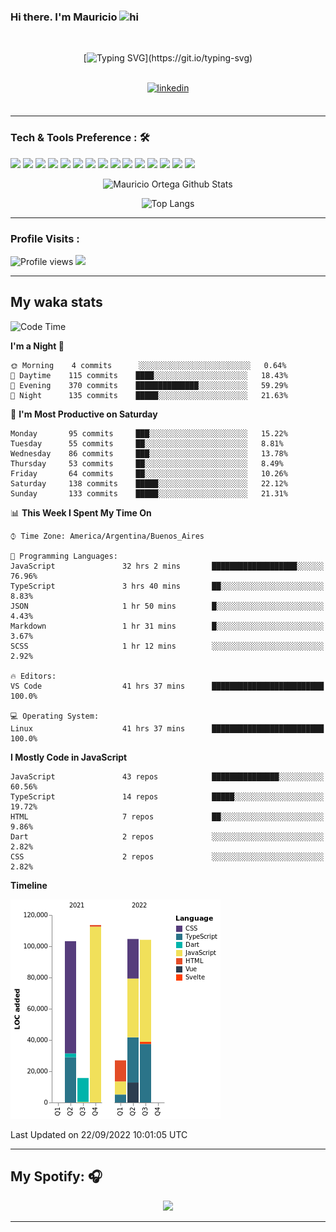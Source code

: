 ### Hi there. I'm Mauricio <img src="https://user-images.githubusercontent.com/1303154/88677602-1635ba80-d120-11ea-84d8-d263ba5fc3c0.gif" width="28px" alt="hi">
<br /> 

<div align="center">
  
[![Typing SVG](https://readme-typing-svg.herokuapp.com?size=25&duration=7000&center=true&vCenter=true&width=650&height=40&lines=WELCOME!;My+name+is+Mauricio+Ortega...;I+am+a+Front-End+Developer...;I+hope+you+find+what+you+are+looking+for...;You+have+my+contact+information...;MAY+THE+FORCE+BE+WITH+YOU...)](https://git.io/typing-svg)

</div>
  
<br />

<div align="center">
  
<a href="https://www.linkedin.com/in/mauriciortega/" target="_blank">
<img src=https://img.shields.io/badge/linkedin-%231E77B5.svg?&style=for-the-badge&logo=linkedin&logoColor=white alt=linkedin style="margin-bottom: 5px;" />
</a>
  
</div>

<br />



<!--
**Nekzus/Nekzus** is a ✨ _special_ ✨ repository because its `README.md` (this file) appears on your GitHub profile.

Here are some ideas to get you started:

- 🔭 I’m currently working on ...
- 🌱 I’m currently learning ...
- 👯 I’m looking to collaborate on ...
- 🤔 I’m looking for help with ...
- 💬 Ask me about ...
- 📫 How to reach me: ...
- 😄 Pronouns: ...
- ⚡ Fun fact: ...
-->

---

### Tech & Tools Preference : 🛠

<img src = "https://img.shields.io/badge/-HTML5-E34F26?style=flat&logo=html5&logoColor=white"> <img src = "https://img.shields.io/badge/-CSS3-1572B6?style=flat&logo=css3&logoColor=white">
<img src="https://img.shields.io/badge/-Sass-cc6699?style=flat&logo=sass&logoColor=ffffff">
<img src="https://img.shields.io/badge/-Bootstrap-563D7C?style=flat&logo=bootstrap&logoColor=white">
<img src="https://img.shields.io/badge/-JavaScript-eed718?style=flat&logo=javascript&logoColor=ffffff">
<img src="https://img.shields.io/badge/-React-000000?style=flat&logo=react&logoColor=00c8ff">
<img src="https://img.shields.io/badge/-Next-000000?style=flat&logo=nextdotjs&logoColor=white">
<img src="http://img.shields.io/badge/-Vue-black?style=flat&logo=vuedotjs&logoColor=4FC08D">
<img src="http://img.shields.io/badge/-Flutter-black?style=flat&logo=flutter&logoColor=02569B">
<img src="https://img.shields.io/badge/-Node.js-3C873A?style=flat&logo=Node.js&logoColor=white">
<img src="http://img.shields.io/badge/-Git-F1502F?style=flat&logo=git&logoColor=FFFFFF">
<img src="http://img.shields.io/badge/-Github-000000?style=flat&logo=github&logoColor=FFFFFF">
<img src="https://img.shields.io/badge/-Firebase-FFA611?style=flat&logo=firebase&logoColor=FFFFFF">
<img src="http://img.shields.io/badge/-Vercel-black?style=flat&logo=vercel&logoColor=white">
<img src="http://img.shields.io/badge/-VS%20Code-007ACC?style=flat&logo=visual%20studio%20code&logoColor=white">


<div align="center">
  
![Mauricio Ortega Github Stats](https://github-readme-stats.vercel.app/api?username=Nekzus&show_icons=true&title_color=fff&icon_color=79ff97&text_color=9f9f9f&bg_color=151515)

![Top Langs](https://github-readme-stats.vercel.app/api/top-langs/?username=Nekzus&hide=css,html,less&layout=compact&title_color=fff&icon_color=79ff97&text_color=9f9f9f&bg_color=151515)

</div>
  
---

### Profile Visits :
  
![Profile views](https://gpvc.arturio.dev/Nekzus)  <img src="https://img.shields.io/github/followers/Nekzus?label=Follow" style=" float:left, margin-right:10px" />

---


## My waka stats
<!--START_SECTION:waka-->
![Code Time](http://img.shields.io/badge/Code%20Time-1%2C325%20hrs%2036%20mins-blue)

**I'm a Night 🦉** 

```text
🌞 Morning    4 commits      ░░░░░░░░░░░░░░░░░░░░░░░░░   0.64% 
🌆 Daytime    115 commits    ████░░░░░░░░░░░░░░░░░░░░░   18.43% 
🌃 Evening    370 commits    ██████████████░░░░░░░░░░░   59.29% 
🌙 Night      135 commits    █████░░░░░░░░░░░░░░░░░░░░   21.63%

```
📅 **I'm Most Productive on Saturday** 

```text
Monday       95 commits     ███░░░░░░░░░░░░░░░░░░░░░░   15.22% 
Tuesday      55 commits     ██░░░░░░░░░░░░░░░░░░░░░░░   8.81% 
Wednesday    86 commits     ███░░░░░░░░░░░░░░░░░░░░░░   13.78% 
Thursday     53 commits     ██░░░░░░░░░░░░░░░░░░░░░░░   8.49% 
Friday       64 commits     ██░░░░░░░░░░░░░░░░░░░░░░░   10.26% 
Saturday     138 commits    █████░░░░░░░░░░░░░░░░░░░░   22.12% 
Sunday       133 commits    █████░░░░░░░░░░░░░░░░░░░░   21.31%

```


📊 **This Week I Spent My Time On** 

```text
⌚︎ Time Zone: America/Argentina/Buenos_Aires

💬 Programming Languages: 
JavaScript               32 hrs 2 mins       ███████████████████░░░░░░   76.96% 
TypeScript               3 hrs 40 mins       ██░░░░░░░░░░░░░░░░░░░░░░░   8.83% 
JSON                     1 hr 50 mins        █░░░░░░░░░░░░░░░░░░░░░░░░   4.43% 
Markdown                 1 hr 31 mins        █░░░░░░░░░░░░░░░░░░░░░░░░   3.67% 
SCSS                     1 hr 12 mins        ░░░░░░░░░░░░░░░░░░░░░░░░░   2.92%

🔥 Editors: 
VS Code                  41 hrs 37 mins      █████████████████████████   100.0%

💻 Operating System: 
Linux                    41 hrs 37 mins      █████████████████████████   100.0%

```

**I Mostly Code in JavaScript** 

```text
JavaScript               43 repos            ███████████████░░░░░░░░░░   60.56% 
TypeScript               14 repos            █████░░░░░░░░░░░░░░░░░░░░   19.72% 
HTML                     7 repos             ██░░░░░░░░░░░░░░░░░░░░░░░   9.86% 
Dart                     2 repos             ░░░░░░░░░░░░░░░░░░░░░░░░░   2.82% 
CSS                      2 repos             ░░░░░░░░░░░░░░░░░░░░░░░░░   2.82%

```


**Timeline**

![Chart not found](https://raw.githubusercontent.com/Nekzus/Nekzus/main/charts/bar_graph.png) 


 Last Updated on 22/09/2022 10:01:05 UTC
<!--END_SECTION:waka-->

---
## My Spotify: 🎧

<div align="center"><img src="https://spotify-github-profile.vercel.app/api/view?uid=11169970531&cover_image=true&theme=default" /></div>

---
